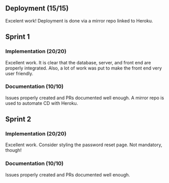 ## Deployment (15/15)
Excelent work! Deployment is done via a mirror repo linked to Heroku.

## Sprint 1

### Implementation (20/20)
Excellent work. It is clear that the database, server, and front end are properly integrated. Also, a lot of work was put to make the front end very user friendly.

### Documentation (10/10)
Issues properly created and PRs documented well enough. A mirror repo is used to automate CD with Heroku.

## Sprint 2

### Implementation (20/20)
Excellent work. Consider styling the password reset page. Not mandatory, though!

### Documentation (10/10)
Issues properly created and PRs documented well enough.
